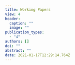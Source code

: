 ```yaml
---
title: Working Papers
view: 4
header:
  caption: ""
  image: ""
publication_types:
  - "4"
authors: []
doi: ""
abstract: ""
date: 2021-01-17T12:29:14.764Z
---
```

